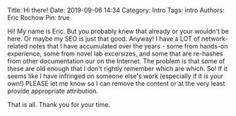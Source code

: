Title: Hi there!
Date: 2019-09-06 14:34
Category: Intro
Tags: intro
Authors: Eric Rochow
Pin: true

Hi! My name is Eric. But you probably knew that already or your wouldn't be here. Or maybe my SEO is just that good. Anyway!
I have a LOT of network-related notes that I have accumulated over the years - some from hands-on experience, some from novel lab excersizes, and some that are re-hashes from other documentation our on the Internet. The problem is that some of these are old enough that I don't rightly remember which are which. So! If it seems like I have infringed on someone else's work (especially if it is your own!) PLEASE let me know so I can remove the content or at the very least provide appropriate attribution.

That is all. Thank you for your time.

